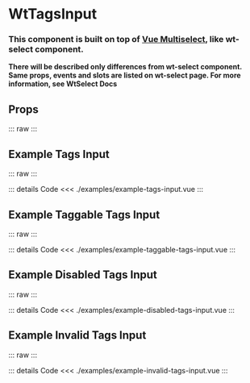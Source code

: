 <script setup>
import Docs from './wt-tags-input-docs.vue';
import ExampleTagsInput from './examples/example-tags-input.vue';
import ExampleTaggableTagsInput from './examples/example-taggable-tags-input.vue';
import ExampleDisabledTagsInput from './examples/example-disabled-tags-input.vue';
import ExampleInvalidTagsInput from './examples/example-invalid-tags-input.vue';
</script>


# WtTagsInput

### This component is built on top of [Vue Multiselect](https://vue-multiselect.js.org/), like wt-select component.
**There will be described only differences from wt-select component. Same props, events and slots are listed on wt-select page.
For more information, see WtSelect Docs**

## Props
::: raw
<Docs />
:::

## Example Tags Input
::: raw
<ExampleTagsInput />
:::

::: details Code
<<< ./examples/example-tags-input.vue
:::

## Example Taggable Tags Input
::: raw
<ExampleTaggableTagsInput />
:::

::: details Code
<<< ./examples/example-taggable-tags-input.vue
:::

## Example Disabled Tags Input
::: raw
<ExampleDisabledTagsInput />
:::

::: details Code
<<< ./examples/example-disabled-tags-input.vue
:::

## Example Invalid Tags Input
::: raw
<ExampleInvalidTagsInput />
:::

::: details Code
<<< ./examples/example-invalid-tags-input.vue
:::
